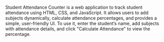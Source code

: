 Student Attendance Counter is a web application to track student attendance using HTML, CSS, and JavaScript. It allows users to add subjects dynamically, calculate attendance percentages, and provides a simple, user-friendly UI. To use it, enter the student’s name, add subjects with attendance details, and click "Calculate Attendance" to view the percentage.

